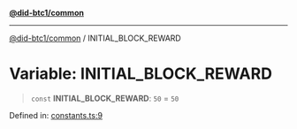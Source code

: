 [**@did-btc1/common**](../README.md)

***

[@did-btc1/common](../globals.md) / INITIAL\_BLOCK\_REWARD

# Variable: INITIAL\_BLOCK\_REWARD

> `const` **INITIAL\_BLOCK\_REWARD**: `50` = `50`

Defined in: [constants.ts:9](https://github.com/dcdpr/did-btc1-js/blob/4ab6f9915d95beed9bc633644c9db1539395f512/packages/common/src/constants.ts#L9)
